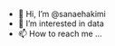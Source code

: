 - 👋 Hi, I’m @sanaehakimi
- 👀 I’m interested in data
- 📫 How to reach me ...

<!---
sanaehk/sanaehk is a ✨ special ✨ repository because its `README.md` (this file) appears on your GitHub profile.
You can click the Preview link to take a look at your changes.
--->
